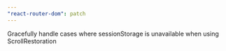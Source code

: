 ```yaml
---
"react-router-dom": patch
---
```


Gracefully handle cases where sessionStorage is unavailable when using ScrollRestoration
